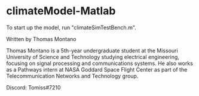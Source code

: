 # climateModel-Matlab

To start up the model, run "climateSimTestBench.m".

Written by Thomas Montano

Thomas Montano is a 5th-year undergraduate student at the Missouri University of Science and Technology studying electrical engineering, focusing on signal processing and communications systems. He also works as a Pathways intern at NASA Goddard Space Flight Center as part of the Telecommunication Networks and Technology group.

Discord: Tomiss#7210
